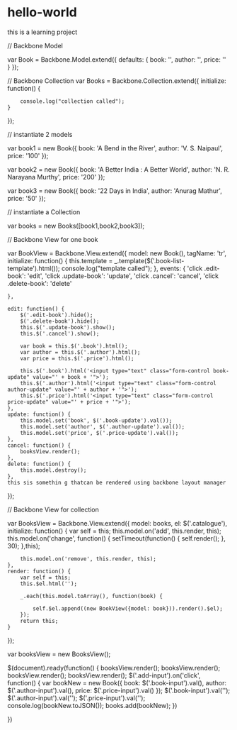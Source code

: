 # hello-world
this is a learning project


// Backbone Model

var Book = Backbone.Model.extend({
	defaults: {
		book: '',
		author: '',
		price: ''
	}
});

// Backbone Collection
var Books = Backbone.Collection.extend({
	initialize: function() {
	
		console.log("collection called");
	}
});

// instantiate 2 models

var book1 = new Book({
	book: 'A Bend in the River',
	author: 'V. S. Naipaul',
	price: '100'
});

var book2 = new Book({
	book: 'A Better India : A Better World',
	author: 'N. R. Narayana Murthy',
	price: '200'
});

var book3 = new Book({
	book: '22 Days in India',
	author: 'Anurag Mathur',
	price: '50'
});


// instantiate a Collection

var books = new Books([book1,book2,book3]);

// Backbone View for one book

var BookView = Backbone.View.extend({
	model: new Book(),
	tagName: 'tr',
	initialize: function() {
		this.template = _.template($('.book-list-template').html());
		console.log("template called");
	},
	events: {
		'click .edit-book': 'edit',
		'click .update-book': 'update',
		'click .cancel': 'cancel',
		'click .delete-book': 'delete'
		
	},
	 
	edit: function() {
		$('.edit-book').hide();
		$('.delete-book').hide();
		this.$('.update-book').show();
		this.$('.cancel').show();

		var book = this.$('.book').html();
		var author = this.$('.author').html();
		var price = this.$('.price').html();
 
		this.$('.book').html('<input type="text" class="form-control book-update" value="' + book + '">');
		this.$('.author').html('<input type="text" class="form-control author-update" value="' + author + '">');
		this.$('.price').html('<input type="text" class="form-control price-update" value="' + price + '">');
	},
	update: function() {
		this.model.set('book', $('.book-update').val());
		this.model.set('author', $('.author-update').val());
		this.model.set('price', $('.price-update').val());
	},
	cancel: function() {
		booksView.render();
	},
	delete: function() {
		this.model.destroy();
	},
	this sis somethin g thatcan be rendered using backbone layout manager
	
});

// Backbone View for collection

var BooksView = Backbone.View.extend({
	model: books,
	el: $('.catalogue'),
	initialize: function() {
		var self = this;
		this.model.on('add', this.render, this);
		this.model.on('change', function() {
			setTimeout(function() {
				self.render();
			}, 30);
		},this);
	
		this.model.on('remove', this.render, this);
	},
	render: function() {
		var self = this;
		this.$el.html('');
		
		_.each(this.model.toArray(), function(book) {
			
			self.$el.append((new BookView({model: book})).render().$el);
		});
		return this;
	}
});


var booksView = new BooksView();

$(document).ready(function() {
	booksView.render();
		booksView.render();
			booksView.render();
				booksView.render();
	$('.add-input').on('click', function() {
		var bookNew = new Book({
			book: $('.book-input').val(),
			author: $('.author-input').val(),
			price: $('.price-input').val()
		});
		$('.book-input').val('');
		$('.author-input').val('');
		$('.price-input').val('');
		console.log(bookNew.toJSON());
		books.add(bookNew);
	})

})
